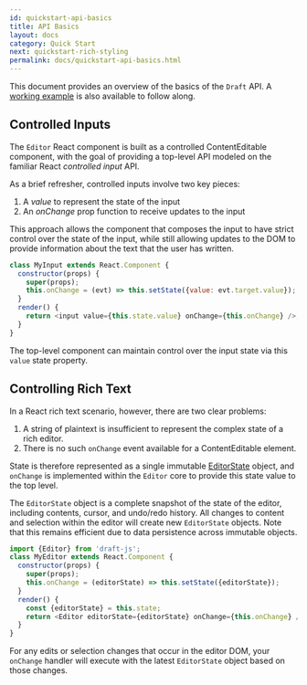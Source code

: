 ```yaml
---
id: quickstart-api-basics
title: API Basics
layout: docs
category: Quick Start
next: quickstart-rich-styling
permalink: docs/quickstart-api-basics.html
---
```


This document provides an overview of the basics of the `Draft` API. A
[working example](https://github.com/facebook/draft-js/tree/master/examples/plaintext)
is also available to follow along.

## Controlled Inputs

The `Editor` React component is built as a controlled ContentEditable component,
with the goal of providing a top-level API modeled on the familiar React
*controlled input* API.

As a brief refresher, controlled inputs involve two key pieces:

1. A _value_ to represent the state of the input
2. An _onChange_ prop function to receive updates to the input

This approach allows the component that composes the input to have strict
control over the state of the input, while still allowing updates to the DOM
to provide information about the text that the user has written.

```js
class MyInput extends React.Component {
  constructor(props) {
    super(props);
    this.onChange = (evt) => this.setState({value: evt.target.value});
  }
  render() {
    return <input value={this.state.value} onChange={this.onChange} />;
  }
}
```

The top-level component can maintain control over the input state via this
`value` state property.

## Controlling Rich Text

In a React rich text scenario, however, there are two clear problems:

1. A string of plaintext is insufficient to represent the complex state of
a rich editor.
2. There is no such `onChange` event available for a ContentEditable element.

State is therefore represented as a single immutable
[EditorState](/draft-js/docs/api-reference-editor-state.html) object, and
`onChange` is implemented within the `Editor` core to provide this state
value to the top level.

The `EditorState` object is a complete snapshot of the state of the editor,
including contents, cursor, and undo/redo history. All changes to content and
selection within the editor will create new `EditorState` objects. Note that
this remains efficient due to data persistence across immutable objects.

```js
import {Editor} from 'draft-js';
class MyEditor extends React.Component {
  constructor(props) {
    super(props);
    this.onChange = (editorState) => this.setState({editorState});
  }
  render() {
    const {editorState} = this.state;
    return <Editor editorState={editorState} onChange={this.onChange} />;
  }
}
```

For any edits or selection changes that occur in the editor DOM, your `onChange`
handler will execute with the latest `EditorState` object based on those changes.
